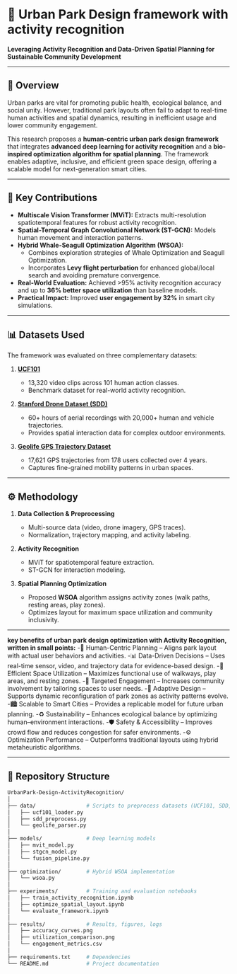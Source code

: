 # 🌳 Urban Park Design framework with activity recognition 
**Leveraging Activity Recognition and Data-Driven Spatial Planning for Sustainable Community Development**

---

## 📖 Overview
Urban parks are vital for promoting public health, ecological balance, and social unity. However, traditional park layouts often fail to adapt to real-time human activities and spatial dynamics, resulting in inefficient usage and lower community engagement.  

This research proposes a **human-centric urban park design framework** that integrates **advanced deep learning for activity recognition** and a **bio-inspired optimization algorithm for spatial planning**. The framework enables adaptive, inclusive, and efficient green space design, offering a scalable model for next-generation smart cities.

---

## 🧩 Key Contributions
- **Multiscale Vision Transformer (MViT):** Extracts multi-resolution spatiotemporal features for robust activity recognition.  
- **Spatial-Temporal Graph Convolutional Network (ST-GCN):** Models human movement and interaction patterns.  
- **Hybrid Whale-Seagull Optimization Algorithm (WSOA):**  
  - Combines exploration strategies of Whale Optimization and Seagull Optimization.  
  - Incorporates **Levy flight perturbation** for enhanced global/local search and avoiding premature convergence.  
- **Real-World Evaluation:** Achieved >95% activity recognition accuracy and up to **36% better space utilization** than baseline models.  
- **Practical Impact:** Improved **user engagement by 32%** in smart city simulations.  

---

## 📊 Datasets Used
The framework was evaluated on three complementary datasets:

1. **[UCF101](https://www.crcv.ucf.edu/data/UCF101.php)**  
   - 13,320 video clips across 101 human action classes.  
   - Benchmark dataset for real-world activity recognition.  

2. **[Stanford Drone Dataset (SDD)](http://cvgl.stanford.edu/projects/uav_data/)**  
   - 60+ hours of aerial recordings with 20,000+ human and vehicle trajectories.  
   - Provides spatial interaction data for complex outdoor environments.  

3. **[Geolife GPS Trajectory Dataset](https://www.microsoft.com/en-us/research/project/geolife-building-social-networks-using-human-location-history/)**  
   - 17,621 GPS trajectories from 178 users collected over 4 years.  
   - Captures fine-grained mobility patterns in urban spaces.  

---

## ⚙️ Methodology
1. **Data Collection & Preprocessing**  
   - Multi-source data (video, drone imagery, GPS traces).  
   - Normalization, trajectory mapping, and activity labeling.  

2. **Activity Recognition**  
   - MViT for spatiotemporal feature extraction.  
   - ST-GCN for interaction modeling.  

3. **Spatial Planning Optimization**  
   - Proposed **WSOA** algorithm assigns activity zones (walk paths, resting areas, play zones).  
   - Optimizes layout for maximum space utilization and community inclusivity.  

---

**key benefits of urban park design optimization with Activity Recognition, written in small points:**
-🧍 Human-Centric Planning – Aligns park layout with actual user behaviors and activities.
-📊 Data-Driven Decisions – Uses real-time sensor, video, and trajectory data for evidence-based design.
-🌿 Efficient Space Utilization – Maximizes functional use of walkways, play areas, and resting zones.
-🎯 Targeted Engagement – Increases community involvement by tailoring spaces to user needs.
-🔄 Adaptive Design – Supports dynamic reconfiguration of park zones as activity patterns evolve.
-🏙️ Scalable to Smart Cities – Provides a replicable model for future urban planning.
-♻️ Sustainability – Enhances ecological balance by optimizing human–environment interactions.
-🛡️ Safety & Accessibility – Improves crowd flow and reduces congestion for safer environments.
-⚙️ Optimization Performance – Outperforms traditional layouts using hybrid metaheuristic algorithms.


---

## 📂 Repository Structure
```bash
UrbanPark-Design-ActivityRecognition/
│
├── data/                # Scripts to preprocess datasets (UCF101, SDD, Geolife)
│   ├── ucf101_loader.py
│   ├── sdd_preprocess.py
│   └── geolife_parser.py
│
├── models/              # Deep learning models
│   ├── mvit_model.py
│   ├── stgcn_model.py
│   └── fusion_pipeline.py
│
├── optimization/        # Hybrid WSOA implementation
│   └── wsoa.py
│
├── experiments/         # Training and evaluation notebooks
│   ├── train_activity_recognition.ipynb
│   ├── optimize_spatial_layout.ipynb
│   └── evaluate_framework.ipynb
│
├── results/             # Results, figures, logs
│   ├── accuracy_curves.png
│   ├── utilization_comparison.png
│   └── engagement_metrics.csv
│
├── requirements.txt     # Dependencies
└── README.md            # Project documentation
